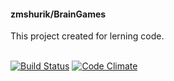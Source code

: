#### zmshurik/BrainGames

This project created for lerning code.

\
[![Build Status](https://travis-ci.org/zmshurik/project-lvl1-s152.svg?branch=master)](https://travis-ci.org/zmshurik/project-lvl1-s152)
[![Code Climate](https://codeclimate.com/github/zmshurik/project-lvl1-s152/badges/gpa.svg)](https://codeclimate.com/github/zmshurik/project-lvl1-s152)
